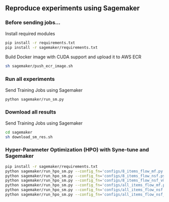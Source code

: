 ## Reproduce experiments using Sagemaker

### Before sending jobs...
Install required modules
```bash
pip install -r requirements.txt
pip install -r sagemaker/requirements.txt
```
Build Docker image with CUDA support and upload it to AWS ECR
```bash
sh sagemaker/push_ecr_image.sh
```

### Run all experiments
Send Training Jobs using Sagemaker
```bash
python sagemaker/run_sm.py
```

### Download all results
Send Training Jobs using Sagemaker
```bash
cd sagemaker
sh download_sm_res.sh
```

### Hyper-Parameter Optimization (HPO) with Syne-tune and Sagemaker

```bash
pip install -r sagemaker/requirements.txt
python sagemaker/run_hpo_sm.py --config_fn='configs/8_items_flow_mf.py' --smi_method='flow'
python sagemaker/run_hpo_sm.py --config_fn='configs/8_items_flow_nsf.py' --smi_method='flow'
python sagemaker/run_hpo_sm.py --config_fn='configs/8_items_flow_nsf_vmp_flow.py' --smi_method='vmp_flow'
python sagemaker/run_hpo_sm.py --config_fn='configs/all_items_flow_mf.py' --smi_method='flow'
python sagemaker/run_hpo_sm.py --config_fn='configs/all_items_flow_nsf.py' --smi_method='flow'
python sagemaker/run_hpo_sm.py --config_fn='configs/all_items_flow_nsf_vmp_flow.py' --smi_method='vmp_flow' --log_dir $HOME/spatial-smi-output/hpo_log_20220917 --alsologtostderr &
```
